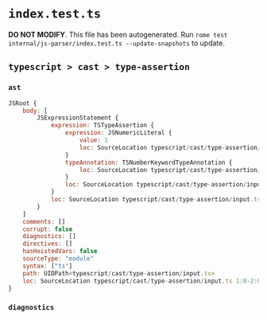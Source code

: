 # `index.test.ts`

**DO NOT MODIFY**. This file has been autogenerated. Run `rome test internal/js-parser/index.test.ts --update-snapshots` to update.

## `typescript > cast > type-assertion`

### `ast`

```javascript
JSRoot {
	body: [
		JSExpressionStatement {
			expression: TSTypeAssertion {
				expression: JSNumericLiteral {
					value: 1
					loc: SourceLocation typescript/cast/type-assertion/input.ts 1:9-1:10
				}
				typeAnnotation: TSNumberKeywordTypeAnnotation {
					loc: SourceLocation typescript/cast/type-assertion/input.ts 1:1-1:7
				}
				loc: SourceLocation typescript/cast/type-assertion/input.ts 1:0-1:10
			}
			loc: SourceLocation typescript/cast/type-assertion/input.ts 1:0-1:11
		}
	]
	comments: []
	corrupt: false
	diagnostics: []
	directives: []
	hasHoistedVars: false
	sourceType: "module"
	syntax: ["ts"]
	path: UIDPath<typescript/cast/type-assertion/input.ts>
	loc: SourceLocation typescript/cast/type-assertion/input.ts 1:0-2:0
}
```

### `diagnostics`

```

```
